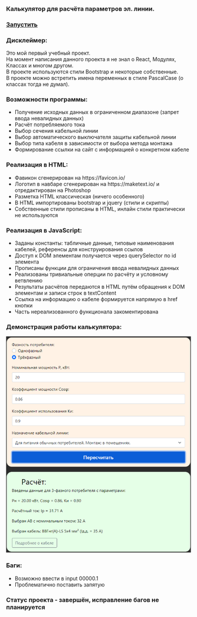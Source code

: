 <h3>Калькулятор для расчёта параметров эл. линии.<h3>
<h3><a href="https://igoromashov.github.io/electro-calc/index.html">Запустить</a><h3>

<h3>Дисклеймер:</h3>
  Это мой первый учебный проект.<br>
  На момент написания данного проекта я не знал о React, Модулях, Классах и многом другом.<br>
  В проекте используются стили Bootstrap и некоторые собственные.<br>
  В проекте можно встретить имена переменных в стиле PascalCase (о классах тогда не думал).<br>

<h3>Возможности программы:</h3>
<ul>
  <li>Получение исходных данных в ограниченном диапазоне (запрет ввода невалидных данных)</li>
  <li>Расчёт потребляемого тока</li>
  <li>Выбор сечения кабельной линии</li>
  <li>Выбор автоматического выключателя защиты кабельной линии</li>
  <li>Выбор типа кабеля в зависимости от выбора метода монтажа</li>
  <li>Формирование ссылки на сайт с информацией о конкретном кабеле</li>
</ul>

<h3>Реализация в HTML:</h3>
<ul>
  <li>Фавикон сгенерирован на https://favicon.io/</li>
  <li>Логотип в навбаре сгенерирован на https://maketext.io/ и отредактирован на Photoshop</li>
  <li>Разметка HTML классическая (ничего особенного)</li>
  <li>В HTML импортированы bootstrap и jquery (стили и скрипты)</li>
  <li>Собственные стили прописаны в HTML, инлайн стили практически не используются</li>
</ul>

<h3>Реализация в JavaScript:</h3>
<ul>
  <li>Заданы константы: табличные данные, типовые наименования кабелей, референсы для конструирования ссылов</li>
  <li>Доступ к DOM элементам получается через querySelector по id элемента</li>
  <li>Прописаны функции для ограничения ввода невалидных данных</li>
  <li>Реализованы тривиальные оперции по расчёту и условному ветвлению</li>
  <li>Результаты расчётов передаются в HTML путём обращения к DOM элементам и записи строк в textContent</li>
  <li>Ссылка на информацию о кабеле формируется напрямую в href кнопки</li>
  <li>Часть нереализованного функционала закоментирована</li>
</ul>

<h3>Демонстрация работы калькулятора:</h3>
<img src="Screenshot.png" style="wigth: 730px, height: 852px, margin: auto" href="#" />
  
<h3>Баги:</h3>
<ul>
  <li>Возможно ввести в input 00000.1</li>
  <li>Проблематично поставить запятую</li>
</ul>
  
<h3>Статус проекта - завершён, исправление багов не планируется</h3>
  
